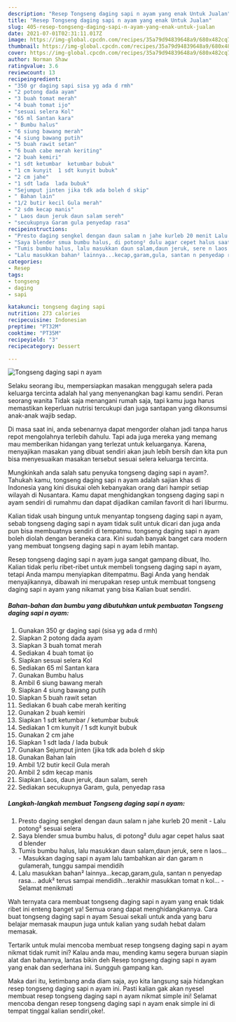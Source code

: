 ```yaml
---
description: "Resep Tongseng daging sapi n ayam yang enak Untuk Jualan"
title: "Resep Tongseng daging sapi n ayam yang enak Untuk Jualan"
slug: 405-resep-tongseng-daging-sapi-n-ayam-yang-enak-untuk-jualan
date: 2021-07-01T02:31:11.017Z
image: https://img-global.cpcdn.com/recipes/35a79d94839648a9/680x482cq70/tongseng-daging-sapi-n-ayam-foto-resep-utama.jpg
thumbnail: https://img-global.cpcdn.com/recipes/35a79d94839648a9/680x482cq70/tongseng-daging-sapi-n-ayam-foto-resep-utama.jpg
cover: https://img-global.cpcdn.com/recipes/35a79d94839648a9/680x482cq70/tongseng-daging-sapi-n-ayam-foto-resep-utama.jpg
author: Norman Shaw
ratingvalue: 3.6
reviewcount: 13
recipeingredient:
- "350 gr daging sapi sisa yg ada d rmh"
- "2 potong dada ayam"
- "3 buah tomat merah"
- "4 buah tomat ijo"
- "sesuai selera Kol"
- "65 ml Santan kara"
- " Bumbu halus"
- "6 siung bawang merah"
- "4 siung bawang putih"
- "5 buah rawit setan"
- "6 buah cabe merah keriting"
- "2 buah kemiri"
- "1 sdt ketumbar  ketumbar bubuk"
- "1 cm kunyit  1 sdt kunyit bubuk"
- "2 cm jahe"
- "1 sdt lada  lada bubuk"
- "Sejumput jinten jika tdk ada boleh d skip"
- " Bahan lain"
- "1/2 butir kecil Gula merah"
- "2 sdm kecap manis"
- " Laos daun jeruk daun salam sereh"
- "secukupnya Garam gula penyedap rasa"
recipeinstructions:
- "Presto daging sengkel dengan daun salam n jahe kurleb 20 menit Lalu potong² sesuai selera"
- "Saya blender smua bumbu halus, di potong² dulu agar cepet halus saat d blender"
- "Tumis bumbu halus, lalu masukkan daun salam,daun jeruk, sere n laos... Masukkan daging sapi n ayam lalu tambahkan air dan garam n gulamerah, tunggu sampai mendidih"
- "Lalu masukkan bahan² lainnya...kecap,garam,gula, santan n penyedap rasa... aduk² terus sampai mendidih...terakhir masukkan tomat n kol... Selamat menikmati"
categories:
- Resep
tags:
- tongseng
- daging
- sapi

katakunci: tongseng daging sapi 
nutrition: 273 calories
recipecuisine: Indonesian
preptime: "PT32M"
cooktime: "PT35M"
recipeyield: "3"
recipecategory: Dessert

---
```



![Tongseng daging sapi n ayam](https://img-global.cpcdn.com/recipes/35a79d94839648a9/680x482cq70/tongseng-daging-sapi-n-ayam-foto-resep-utama.jpg)

Selaku seorang ibu, mempersiapkan masakan menggugah selera pada keluarga tercinta adalah hal yang menyenangkan bagi kamu sendiri. Peran seorang  wanita Tidak saja menangani rumah saja, tapi kamu juga harus memastikan keperluan nutrisi tercukupi dan juga santapan yang dikonsumsi anak-anak wajib sedap.

Di masa  saat ini, anda sebenarnya dapat mengorder olahan jadi tanpa harus repot mengolahnya terlebih dahulu. Tapi ada juga mereka yang memang mau memberikan hidangan yang terlezat untuk keluarganya. Karena, menyajikan masakan yang dibuat sendiri akan jauh lebih bersih dan kita pun bisa menyesuaikan masakan tersebut sesuai selera keluarga tercinta. 



Mungkinkah anda salah satu penyuka tongseng daging sapi n ayam?. Tahukah kamu, tongseng daging sapi n ayam adalah sajian khas di Indonesia yang kini disukai oleh kebanyakan orang dari hampir setiap wilayah di Nusantara. Kamu dapat menghidangkan tongseng daging sapi n ayam sendiri di rumahmu dan dapat dijadikan camilan favorit di hari liburmu.

Kalian tidak usah bingung untuk menyantap tongseng daging sapi n ayam, sebab tongseng daging sapi n ayam tidak sulit untuk dicari dan juga anda pun bisa membuatnya sendiri di tempatmu. tongseng daging sapi n ayam boleh diolah dengan beraneka cara. Kini sudah banyak banget cara modern yang membuat tongseng daging sapi n ayam lebih mantap.

Resep tongseng daging sapi n ayam juga sangat gampang dibuat, lho. Kalian tidak perlu ribet-ribet untuk membeli tongseng daging sapi n ayam, tetapi Anda mampu menyiapkan ditempatmu. Bagi Anda yang hendak menyajikannya, dibawah ini merupakan resep untuk membuat tongseng daging sapi n ayam yang nikamat yang bisa Kalian buat sendiri.

<!--inarticleads1-->

##### Bahan-bahan dan bumbu yang dibutuhkan untuk pembuatan Tongseng daging sapi n ayam:

1. Gunakan 350 gr daging sapi (sisa yg ada d rmh)
1. Siapkan 2 potong dada ayam
1. Siapkan 3 buah tomat merah
1. Sediakan 4 buah tomat ijo
1. Siapkan sesuai selera Kol
1. Sediakan 65 ml Santan kara
1. Gunakan  Bumbu halus
1. Ambil 6 siung bawang merah
1. Siapkan 4 siung bawang putih
1. Siapkan 5 buah rawit setan
1. Sediakan 6 buah cabe merah keriting
1. Gunakan 2 buah kemiri
1. Siapkan 1 sdt ketumbar / ketumbar bubuk
1. Sediakan 1 cm kunyit / 1 sdt kunyit bubuk
1. Gunakan 2 cm jahe
1. Siapkan 1 sdt lada / lada bubuk
1. Gunakan Sejumput jinten (jika tdk ada boleh d skip
1. Gunakan  Bahan lain
1. Ambil 1/2 butir kecil Gula merah
1. Ambil 2 sdm kecap manis
1. Siapkan  Laos, daun jeruk, daun salam, sereh
1. Sediakan secukupnya Garam, gula, penyedap rasa




<!--inarticleads2-->

##### Langkah-langkah membuat Tongseng daging sapi n ayam:

1. Presto daging sengkel dengan daun salam n jahe kurleb 20 menit - Lalu potong² sesuai selera
1. Saya blender smua bumbu halus, di potong² dulu agar cepet halus saat d blender
1. Tumis bumbu halus, lalu masukkan daun salam,daun jeruk, sere n laos... - Masukkan daging sapi n ayam lalu tambahkan air dan garam n gulamerah, tunggu sampai mendidih
1. Lalu masukkan bahan² lainnya...kecap,garam,gula, santan n penyedap rasa... aduk² terus sampai mendidih...terakhir masukkan tomat n kol... - Selamat menikmati




Wah ternyata cara membuat tongseng daging sapi n ayam yang enak tidak ribet ini enteng banget ya! Semua orang dapat menghidangkannya. Cara buat tongseng daging sapi n ayam Sesuai sekali untuk anda yang baru belajar memasak maupun juga untuk kalian yang sudah hebat dalam memasak.

Tertarik untuk mulai mencoba membuat resep tongseng daging sapi n ayam nikmat tidak rumit ini? Kalau anda mau, mending kamu segera buruan siapin alat dan bahannya, lantas bikin deh Resep tongseng daging sapi n ayam yang enak dan sederhana ini. Sungguh gampang kan. 

Maka dari itu, ketimbang anda diam saja, ayo kita langsung saja hidangkan resep tongseng daging sapi n ayam ini. Pasti kalian gak akan nyesel membuat resep tongseng daging sapi n ayam nikmat simple ini! Selamat mencoba dengan resep tongseng daging sapi n ayam enak simple ini di tempat tinggal kalian sendiri,oke!.

